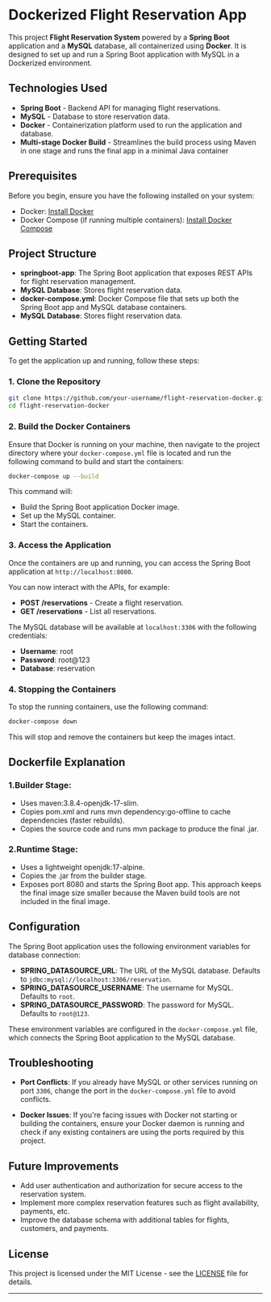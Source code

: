 
# Dockerized Flight Reservation App

This project **Flight Reservation System** powered by a **Spring Boot** application and a **MySQL** database, all containerized using **Docker**. It is designed to set up and run a Spring Boot application with MySQL in a Dockerized environment.

## Technologies Used

- **Spring Boot** - Backend API for managing flight reservations.
- **MySQL** - Database to store reservation data.
- **Docker** - Containerization platform used to run the application and database.
- **Multi-stage Docker Build** - Streamlines the build process using Maven in one stage and runs the final app in a minimal Java container

## Prerequisites

Before you begin, ensure you have the following installed on your system:

- Docker: [Install Docker](https://docs.docker.com/get-docker/)
- Docker Compose (if running multiple containers): [Install Docker Compose](https://docs.docker.com/compose/install/)

## Project Structure

- **springboot-app**: The Spring Boot application that exposes REST APIs for flight reservation management.
- **MySQL Database**: Stores flight reservation data.
- **docker-compose.yml**: Docker Compose file that sets up both the Spring Boot app and MySQL database containers.
- **MySQL Database**: Stores flight reservation data.


## Getting Started

To get the application up and running, follow these steps:

### 1. Clone the Repository

```bash
git clone https://github.com/your-username/flight-reservation-docker.git
cd flight-reservation-docker
```

### 2. Build the Docker Containers

Ensure that Docker is running on your machine, then navigate to the project directory where your `docker-compose.yml` file is located and run the following command to build and start the containers:

```bash
docker-compose up --build
```

This command will:

- Build the Spring Boot application Docker image.
- Set up the MySQL container.
- Start the containers.

### 3. Access the Application

Once the containers are up and running, you can access the Spring Boot application at `http://localhost:8080`.

You can now interact with the APIs, for example:

- **POST /reservations** - Create a flight reservation.
- **GET /reservations** - List all reservations.

The MySQL database will be available at `localhost:3306` with the following credentials:

- **Username**: root
- **Password**: root@123
- **Database**: reservation

### 4. Stopping the Containers

To stop the running containers, use the following command:

```bash
docker-compose down
```

This will stop and remove the containers but keep the images intact.
## Dockerfile Explanation
### 1.Builder Stage:
- Uses maven:3.8.4-openjdk-17-slim.
- Copies pom.xml and runs mvn dependency:go-offline to cache dependencies (faster rebuilds).
- Copies the source code and runs mvn package to produce the final .jar.

### 2.Runtime Stage:
- Uses a lightweight openjdk:17-alpine.
- Copies the .jar from the builder stage.
- Exposes port 8080 and starts the Spring Boot app.
This approach keeps the final image size smaller because the Maven build tools are not included in the final image.

## Configuration

The Spring Boot application uses the following environment variables for database connection:

- **SPRING_DATASOURCE_URL**: The URL of the MySQL database. Defaults to `jdbc:mysql://localhost:3306/reservation`.
- **SPRING_DATASOURCE_USERNAME**: The username for MySQL. Defaults to `root`.
- **SPRING_DATASOURCE_PASSWORD**: The password for MySQL. Defaults to `root@123`.

These environment variables are configured in the `docker-compose.yml` file, which connects the Spring Boot application to the MySQL database.

## Troubleshooting

- **Port Conflicts**: If you already have MySQL or other services running on port `3306`, change the port in the `docker-compose.yml` file to avoid conflicts.
  
- **Docker Issues**: If you're facing issues with Docker not starting or building the containers, ensure your Docker daemon is running and check if any existing containers are using the ports required by this project.

## Future Improvements

- Add user authentication and authorization for secure access to the reservation system.
- Implement more complex reservation features such as flight availability, payments, etc.
- Improve the database schema with additional tables for flights, customers, and payments.

## License

This project is licensed under the MIT License - see the [LICENSE](LICENSE) file for details.

---

